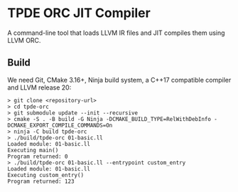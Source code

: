 # TPDE ORC JIT Compiler

A command-line tool that loads LLVM IR files and JIT compiles them using LLVM ORC.

## Build

We need Git, CMake 3.16+, Ninja build system, a C++17 compatible compiler and LLVM release 20:

```
> git clone <repository-url>
> cd tpde-orc
> git submodule update --init --recursive
> cmake -S . -B build -G Ninja -DCMAKE_BUILD_TYPE=RelWithDebInfo -DCMAKE_EXPORT_COMPILE_COMMANDS=On
> ninja -C build tpde-orc
> ./build/tpde-orc 01-basic.ll
Loaded module: 01-basic.ll
Executing main()
Program returned: 0
> ./build/tpde-orc 01-basic.ll --entrypoint custom_entry
Loaded module: 01-basic.ll
Executing custom_entry()
Program returned: 123
```
